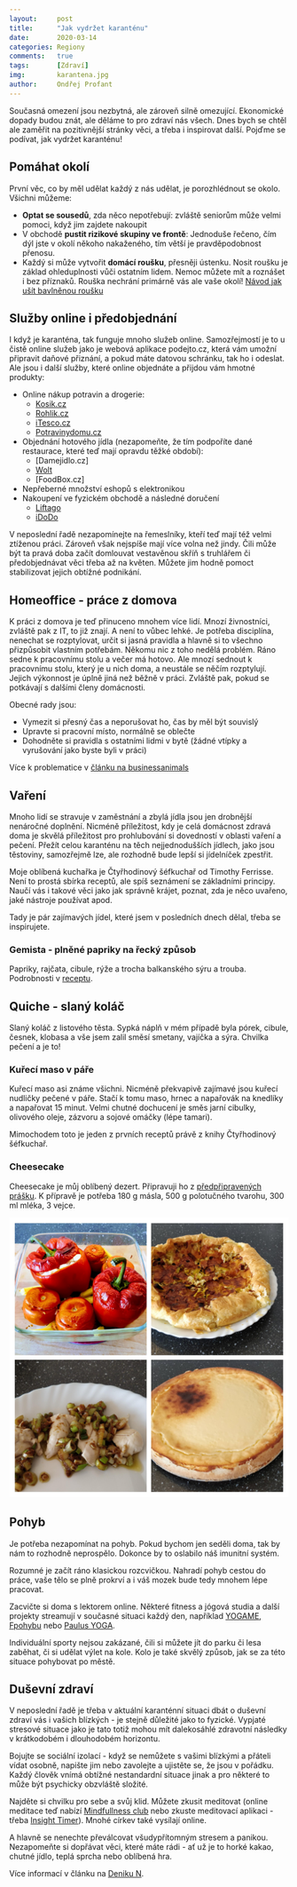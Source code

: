 ```yaml
---
layout:     post
title:      "Jak vydržet karanténu"
date:       2020-03-14
categories: Regiony
comments:   true
tags:       [Zdraví]
img:        karantena.jpg
author:     Ondřej Profant
---
```


Současná omezení jsou nezbytná, ale zároveň silně omezující. Ekonomické dopady budou znát, ale děláme to pro zdraví nás všech. Dnes bych se chtěl ale zaměřit na pozitivnější stránky věci, a třeba i inspirovat další. Pojďme se podívat, jak vydržet karanténu!

## Pomáhat okolí

První věc, co by měl udělat každý z nás udělat, je porozhlédnout se okolo. Všichni můžeme:

- **Optat se sousedů**, zda něco nepotřebují: zvláště seniorům může velmi pomoci, když jim zajdete nakoupit
- V obchodě **pustit rizikové skupiny ve frontě**: Jednoduše řečeno, čím dýl jste v okolí někoho nakaženého, tím větší je pravděpodobnost přenosu. 
- Každý si může vytvořit **domácí roušku**, přesněji ústenku. Nosit roušku je základ ohleduplnosti vůči ostatním lidem. Nemoc můžete mít a roznášet i bez příznaků. Rouška nechrání primárně vás ale vaše okolí! [Návod jak ušít bavlněnou roušku](https://daya.cz/blogs/news/jak-usit-klasickou-a-detskou-dvouvrstvou-bavlnenou-rousku)

## Služby online i předobjednání

I když je karanténa, tak funguje mnoho služeb online. Samozřejmostí je to u čistě online služeb jako je webová aplikace podejto.cz, která vám umožní připravit daňové přiznání, a pokud máte datovou schránku, tak ho i odeslat. Ale jsou i další služby, které online objednáte a přijdou vám hmotné produkty:

- Online nákup potravin a drogerie:
    - [Kosik.cz](https://www.kosik.cz/)
    - [Rohlik.cz](https://rohlik.cz)
    - [iTesco.cz](itesco.cz)
    - [Potravinydomu.cz]()
- Objednání hotového jídla (nezapomeňte, že tím podpoříte dané restaurace, které teď mají opravdu těžké období):
    - [Damejidlo.cz]
    - [Wolt](https://wolt.com/cs/)
    - [FoodBox.cz] 
- Nepřeberné množství eshopů s elektronikou
- Nakoupení ve fyzickém obchodě a následné doručení
    - [Liftago](https://www.liftago.cz)
    - [iDoDo](https://idodo.cz) 

V neposlední řadě nezapomínejte na řemeslníky, kteří teď mají též velmi ztíženou práci. Zároveň však nejspíše mají více volna než jindy. Čili může být ta pravá doba začít domlouvat vestavěnou skříň s truhlářem či předobjednávat věci třeba až na květen. Můžete jim hodně pomoct stabilizovat jejich obtížné podnikání.

## Homeoffice - práce z domova

K práci z domova je teď přinuceno mnohem více lidí. Mnozí živnostníci, zvláště pak z IT, to již znají. A není to vůbec lehké. Je potřeba disciplína, nenechat se rozptylovat, určit si jasná pravidla a hlavně si to všechno přizpůsobit vlastním potřebám. Někomu nic z toho nedělá problém. Ráno sedne k pracovnímu stolu a večer má hotovo. Ale mnozí sednout k pracovnímu stolu, který je u nich doma, a neustále se něčím rozptylují. Jejich výkonnost je úplně jiná než běžně v práci. Zvláště pak, pokud se potkávají s dalšími členy domácnosti.

Obecné rady jsou:

- Vymezit si přesný čas a neporušovat ho, čas by měl být souvislý
- Upravte si pracovní místo, normálně se oblečte 
- Dohodněte si pravidla s ostatními lidmi v bytě (žádné vtípky a vyrušování jako byste byli v práci)

Více k problematice v [článku na businessanimals](https://www.businessanimals.cz/prace-z-domova-home-office/)

## Vaření

Mnoho lidí se stravuje v zaměstnání a zbylá jídla jsou jen drobnější nenáročné doplnění. Nicméně příležitost, kdy je celá domácnost zdravá doma je skvělá příležitost pro prohlubování si dovedností v oblasti vaření a pečení. Přežít celou karanténu na těch nejjednodušších jídlech, jako jsou těstoviny, samozřejmě lze, ale rozhodně bude lepší si jídelníček zpestřit.

Moje oblíbená kuchařka je Čtyřhodinový šéfkuchař od Timothy Ferrisse. Není to prostá sbírka receptů, ale spíš seznámení se základními principy. Naučí vás i takové věci jako jak správně krájet, poznat, zda je něco uvařeno, jaké nástroje používat apod. 

Tady je pár zajímavých jídel, které jsem v posledních dnech dělal, třeba se inspirujete.

### Gemista - plněné papriky na řecký způsob

Papriky, rajčata, cibule, rýže a trocha balkanského sýru a trouba. Podrobnosti v [receptu](https://fresh.iprima.cz/recepty/gemista-plnena-rajcata-papriky).

## Quiche - slaný koláč

Slaný koláč z listového těsta. Sypká náplň v mém případě byla pórek, cibule, česnek, klobasa a vše jsem zalil směsí smetany, vajíčka a sýra. Chvilka pečení a je to!

### Kuřecí maso v páře

Kuřecí maso asi známe všichni. Nicméně překvapivě zajímavé jsou kuřecí nudličky pečené v páře. Stačí k tomu maso, hrnec a napařovák na knedlíky a napařovat 15 minut. 
Velmi chutné dochucení je směs jarní cibulky, olivového oleje, zázvoru a sojové omáčky (lépe tamari).

Mimochodem toto je jeden z prvních receptů právě z knihy Čtyřhodinový šéfkuchař.

### Cheesecake

Cheesecake je můj oblíbený dezert. Připravuji ho z [předpřipravených prášku](https://www.oetker.cz/cz-cs/nase-vyrobky/smesi-na-peceni/mezinarodni-speciality/cheesecake). K přípravě je potřeba 180 g másla, 500 g polotučného tvarohu, 300 ml mléka, 3 vejce. 

![Takhle to dopadlo u mě](/assets/img/posts/vareni.jpg)

## Pohyb

Je potřeba nezapomínat na pohyb. Pokud bychom jen seděli doma, tak by nám to rozhodně neprospělo. Dokonce by to oslabilo náš imunitní systém.

Rozumné je začít ráno klasickou rozcvičkou. Nahradí pohyb cestou do práce, vaše tělo se plně prokrví a i váš mozek bude tedy mnohem lépe pracovat.

Zacvičte si doma s lektorem online. Některé fitness a jógová studia a další projekty streamují v současné situaci každý den, například [YOGAME](https://www.facebook.com/Yogamestudio), [Fpohybu](https://www.facebook.com/Fpohybu-992590464274425) nebo [Paulus YOGA](https://www.facebook.com/paulusyoga.cz/).

Individuální sporty nejsou zakázané, čili si můžete jít do parku či lesa zaběhat, či si udělat výlet na kole. Kolo je také skvělý způsob, jak se za této situace pohybovat po městě.

## Duševní zdraví

V neposlední řadě je třeba v aktuální karanténní situaci dbát o duševní zdraví vás i vašich blízkých - je stejně důležité jako to fyzické. Vypjaté stresové situace jako je tato totiž mohou mít dalekosáhlé zdravotní následky v krátkodobém i dlouhodobém horizontu.

Bojujte se sociální izolací - když se nemůžete s vašimi blízkými a přáteli vídat osobně, napište jim nebo zavolejte a ujistěte se, že jsou v pořádku. Každý člověk vnímá obtížné nestandardní situace jinak a pro některé to může být psychicky obzvláště složité.

Najděte si chvilku pro sebe a svůj klid. Můžete zkusit meditovat (online meditace teď nabízí [Mindfullness club](https://www.facebook.com/paulusyoga.cz/) nebo zkuste meditovací aplikaci - třeba [Insight Timer](https://insighttimer.com/)). Mnohé církev také vysílají online.

A hlavně se nenechte převálcovat všudypřítomným stresem a panikou. Nezapomeňte si dopřávat věci, které máte rádi - ať už je to horké kakao, chutné jídlo, teplá sprcha nebo oblíbená hra.

Více informací v článku na [Deniku N](https://denikn.cz/317063/karantena-ukaze-jakou-mame-povahu-je-to-prilezitost-k-sebepoznani-rika-psycholog-spok/).
